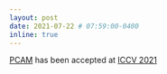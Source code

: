 ```yaml
---
layout: post
date: 2021-07-22 # 07:59:00-0400
inline: true
---
```


[PCAM](https://valeoai.github.io/blog/publications/pcam/) has been accepted at [ICCV 2021](http://iccv2021.thecvf.com/)
